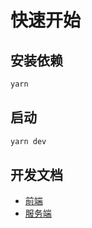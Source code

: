 # 快速开始

## 安装依赖

```sh
yarn
```
## 启动
```sh
yarn dev
```

## 开发文档
- [前端](../html/vite.md)
- [服务端](../node/node.md)